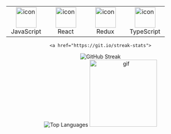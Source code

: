 <div align="center">
<table align="center">
     <tbody>
         <tr>
     <td align="center" width="90">
      <a target="_blank" rel="noopener noreferrer nofollow" href="https://techstack-generator.vercel.app/js-icon.svg">
          <img src="https://techstack-generator.vercel.app/js-icon.svg" alt="icon" width="55" height="55" data-canonical-src="https://techstack-generator.vercel.app/ts-icon.svg" style="max-width: 100%;"></a>
      <br>JavaScript
    </td>    
    <td align="center" width="90">
      <a target="_blank" rel="noopener noreferrer nofollow" href="https://camo.githubusercontent.com/48a026f4399514afed27e76efb9f48e139a0ba4b613d933a8c7a094dc1da475c/68747470733a2f2f74656368737461636b2d67656e657261746f722e76657263656c2e6170702f72656163742d69636f6e2e737667"> 
           <img src="https://camo.githubusercontent.com/48a026f4399514afed27e76efb9f48e139a0ba4b613d933a8c7a094dc1da475c/68747470733a2f2f74656368737461636b2d67656e657261746f722e76657263656c2e6170702f72656163742d69636f6e2e737667" alt="icon" width="55" height="55" data-canonical-src="https://techstack-generator.vercel.app/react-icon.svg" style="max-width: 100%;"></a>
      <br>React
    </td>
    <td align="center" width="90">
      <a target="_blank" rel="noopener noreferrer nofollow" href="https://camo.githubusercontent.com/f11e1481e5e3499035c7d93b1c29b4ae58c79a188807c27fefb457ffd3ff8963/68747470733a2f2f74656368737461636b2d67656e657261746f722e76657263656c2e6170702f72656475782d69636f6e2e737667">
           <img src="https://camo.githubusercontent.com/f11e1481e5e3499035c7d93b1c29b4ae58c79a188807c27fefb457ffd3ff8963/68747470733a2f2f74656368737461636b2d67656e657261746f722e76657263656c2e6170702f72656475782d69636f6e2e737667" alt="icon" width="55" height="55" data-canonical-src="https://techstack-generator.vercel.app/redux-icon.svg" style="max-width: 100%;"></a>
      <br>Redux
    </td>
    <td align="center" width="90">
      <a target="_blank" rel="noopener noreferrer nofollow" href="https://camo.githubusercontent.com/b8dc7de058b6dca715cef009bc63e74b49f0747d6252cff3da6e7289bf8774d1/68747470733a2f2f74656368737461636b2d67656e657261746f722e76657263656c2e6170702f74732d69636f6e2e737667"><img src="https://camo.githubusercontent.com/b8dc7de058b6dca715cef009bc63e74b49f0747d6252cff3da6e7289bf8774d1/68747470733a2f2f74656368737461636b2d67656e657261746f722e76657263656c2e6170702f74732d69636f6e2e737667" alt="icon" width="55" height="55" data-canonical-src="https://techstack-generator.vercel.app/ts-icon.svg" style="max-width: 100%;"></a>
      <br>TypeScript
    </td>       
         </tr>
     </tbody>
    </table>
    
    <a href="https://git.io/streak-stats">
  <img src="https://github-readme-streak-stats.herokuapp.com/?user={veluat}&theme=swift&date_format=j%20M%5B%20Y%5D" alt="GitHub Streak">
</a> <br/>
    <div>
  <img src="https://github-readme-stats.vercel.app/api/top-langs/?username=veluat&layout=compact&theme=swift" alt="Top Languages">
</a>
        <img src="https://github.com/veluat/veluat/blob/main/gif-gif-gif.gif?raw=true" alt="gif" width="180">
    </div>
    <br/>





 

